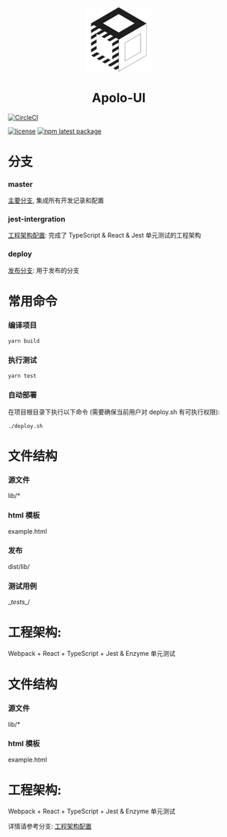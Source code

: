 <p align="center">
  <a href="https://material-ui.com/" rel="noopener" target="_blank">
    <img width="150" src="https://raw.githubusercontent.com/dudueasy/Apolo-UI/master/logo.png" alt="Apolo-UI logo"> 
  </a>
</p>
<h1 align="center">Apolo-UI</h1>

[![CircleCI](https://circleci.com/gh/dudueasy/Apolo-UI/tree/master.svg?style=svg)](https://circleci.com/gh/dudueasy/Apolo-UI/tree/master)

[![license](https://img.shields.io/badge/license-MIT-blue.svg)](https://github.com/dudueasy/Apolo-UI/blob/master/LICENSE)
[![npm latest package](https://img.shields.io/npm/v/@material-ui/core/latest.svg)](https://www.npmjs.com/package/@material-ui/core)
 

# 分支 
### master
[主要分支](https://github.com/dudueasy/Apolo-UI ), 集成所有开发记录和配置

### jest-intergration
[工程架构配置](https://github.com/dudueasy/Apolo-UI/tree/jest-intergration): 完成了 TypeScript & React & Jest 单元测试的工程架构

### deploy
[发布分支](https://github.com/dudueasy/Apolo-UI/tree/deploy): 用于发布的分支

# 常用命令
### 编译项目
~~~
yarn build
~~~

### 执行测试
~~~
yarn test
~~~

### 自动部署
在项目根目录下执行以下命令 (需要确保当前用户对 deploy.sh 有可执行权限): 
~~~
./deploy.sh
~~~

# 文件结构
### 源文件
lib/*

### html 模板
example.html

### 发布
dist/lib/

### 测试用例
\__tests\__/


# 工程架构:
Webpack + React + TypeScript + Jest & Enzyme 单元测试

# 文件结构
### 源文件
lib/*

### html 模板
example.html




# 工程架构:
Webpack + React + TypeScript + Jest & Enzyme 单元测试

详情请参考分支: [工程架构配置](https://github.com/dudueasy/Apolo-UI/tree/jest-intergration)
